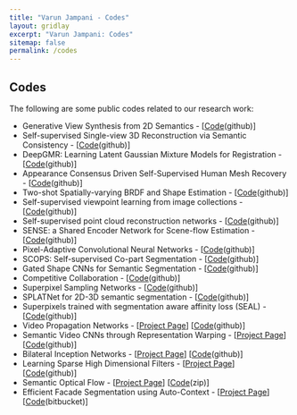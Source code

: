 ```yaml
---
title: "Varun Jampani - Codes"
layout: gridlay
excerpt: "Varun Jampani: Codes"
sitemap: false
permalink: /codes
---
```


## Codes

<p>The following are some public codes related to our research work:</p>

<ul>
	<li>Generative View Synthesis from 2D Semantics - [<a href="https://github.com/tedyhabtegebrial/gvsnet">Code</a>(github)]</li>
	<li>Self-supervised Single-view 3D Reconstruction via Semantic Consistency - [<a href="https://github.com/NVlabs/UMR">Code</a>(github)]</li>
	<li>DeepGMR: Learning Latent Gaussian Mixture Models for Registration - [<a href="https://github.com/wentaoyuan/deepgmr">Code</a>(github)]</li>
	<li>Appearance Consensus Driven Self-Supervised Human Mesh Recovery - [<a href="https://github.com/val-iisc/ss_human_mesh">Code</a>(github)]</li>
	<li>Two-shot Spatially-varying BRDF and Shape Estimation - [<a href="https://github.com/NVlabs/two-shot-brdf-shape">Code</a>(github)]</li>
        <li>Self-supervised viewpoint learning from image collections - [<a href="https://github.com/NVlabs/SSV">Code</a>(github)]</li>
	<li>Self-supervised point cloud reconstruction networks - [<a href="https://github.com/val-iisc/ssl_3d_recon">Code</a>(github)]</li>
	<li>SENSE: a Shared Encoder Network for Scene-flow Estimation - [<a href="https://github.com/NVlabs/SENSE">Code</a>(github)]</li>
        <li>Pixel-Adaptive Convolutional Neural Networks - [<a href="https://github.com/NVlabs/pacnet">Code</a>(github)]</li>
	<li>SCOPS: Self-supervised Co-part Segmentation - [<a href="https://github.com/NVlabs/SCOPS">Code</a>(github)]</li>
  <li>Gated Shape CNNs for Semantic Segmentation - [<a href="https://github.com/nv-tlabs/GSCNN">Code</a>(github)]</li>
	<li>Competitive Collaboration - [<a href="https://github.com/anuragranj/cc">Code</a>(github)]</li>
	<li>Superpixel Sampling Networks - [<a href="https://github.com/NVlabs/ssn_superpixels">Code</a>(github)]</li>
	<li>SPLATNet for 2D-3D semantic segmentation - [<a href="https://github.com/NVlabs/splatnet">Code</a>(github)]</li>
	<li>Superpixels trained with segmentation aware affinity loss (SEAL) - [<a href="https://github.com/wctu/SEAL">Code</a>(github)]</li>
	<li>Video Propagation Networks - [<a href="http://varunjampani.github.io/vpn">Project Page</a>] [<a href="https://github.com/varunjampani/video_prop_networks">Code</a>(github)]</li>
	<li>Semantic Video CNNs through Representation Warping - [<a href="http://segmentation.is.tuebingen.mpg.de/netwarp/">Project Page</a>] [<a href="https://github.com/raghudeep/netwarp_public">Code</a>(github)]</li>
	<li>Bilateral Inception Networks - [<a href="http://segmentation.is.tuebingen.mpg.de">Project Page</a>] [<a href="https://github.com/raghudeep/bilateralinceptions">Code</a>(github)]</li>
	<li>Learning Sparse High Dimensional Filters - [<a href="http://bilateralnn.is.tuebingen.mpg.de">Project Page</a>] [<a href="https://github.com/MPI-IS/bilateralNN">Code</a>(github)]</li>
	<li>Semantic Optical Flow - [<a href="https://ps.is.tuebingen.mpg.de/research_projects/semantic-optical-flow">Project Page</a>] [<a href="https://ps.is.tuebingen.mpg.de/uploads_file/attachment/attachment/281/semantic_flow_code_release.zip">Code</a>(zip)]</li>
	<li>Efficient Facade Segmentation using Auto-Context - [<a href="https://ps.is.tuebingen.mpg.de/research_projects/facade-segmentation">Project Page</a>] [<a href="https://bitbucket.org/rgadde/wacv15_code">Code</a>(bitbucket)]</li>
</ul>

<p>&nbsp;</p>
